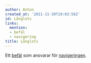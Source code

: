 ```yaml
---
author: Anton
created_at: '2011-11-30T19:03:56Z'
id: Långlots
links:
  mention:
  - befäl
  - navigering
title: Långlots
---
```


Ett [befäl] som ansvarar för [navigeringen].

  [befäl]: befäl
  [navigeringen]: navigering
